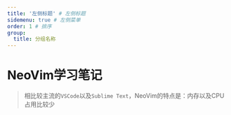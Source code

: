```yaml
---
title: '左侧标题' # 左侧标题
sidemenu: true # 左侧菜单
order: 1 # 排序
group:
  title: 分组名称
---
```



# NeoVim学习笔记

> 相比较主流的`VSCode`以及`Sublime Text`，NeoVim的特点是：内存以及CPU占用比较少
